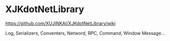 # XJKdotNetLibrary

https://github.com/XUJINKAI/XJKdotNetLibrary/wiki

Log, Serializers, Conventers, Netword, RPC, Command, Window Message...